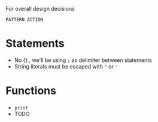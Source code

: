 For overall design decisions

`PATTERN ACTION`    

# Statements
* No {} , we'll be using `;` as delimiter between statements
* String literals must be escaped with `"` or `'`

# Functions
* `print`
* TODO 